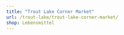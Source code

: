 ```yaml
---
title: "Trout Lake Corner Market"
url: /trout-lake/trout-lake-corner-market/
shop: Lebensmittel
---
```

